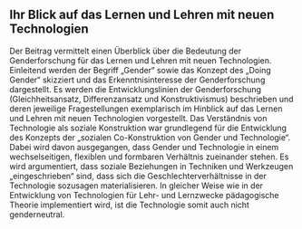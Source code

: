 <!-- filename: 00_Genderforschung.md -->
<!-- title: Genderforschung -->

<!-- tags: #gender,#spezial,#theorieforschung -->
<!-- authors: Sabine Zauchner-Studnicka -->

## Ihr Blick auf das Lernen und Lehren mit neuen Technologien

Der Beitrag vermittelt einen Überblick über die Bedeutung der Genderforschung für das Lernen und Lehren mit neuen Technologien. Einleitend werden der Begriff „Gender“ sowie das Konzept des „Doing Gender“ skizziert und das Erkenntnisinteresse der Genderforschung dargestellt. Es werden die Entwicklungslinien der Genderforschung (Gleichheitsansatz, Differenzansatz und Konstruktivismus) beschrieben und deren jeweilige Fragestellungen exemplarisch im Hinblick auf das Lernen und Lehren mit neuen Technologien vorgestellt. Das Verständnis von Technologie als soziale Konstruktion war grundlegend für die Entwicklung des Konzepts der „sozialen Co-Konstruktion von Gender und Technologie“. Dabei wird davon ausgegangen, dass Gender und Technologie in einem wechselseitigen, flexiblen und formbaren Verhältnis zueinander stehen. Es wird argumentiert, dass soziale Beziehungen in Techniken und Werkzeugen „eingeschrieben“ sind, dass sich die Geschlechterverhältnisse in der Technologie sozusagen materialisieren. In gleicher Weise wie in der Entwicklung von Technologien für Lehr- und Lernzwecke pädagogische Theorie implementiert wird, ist die Technologie somit auch nicht genderneutral.

